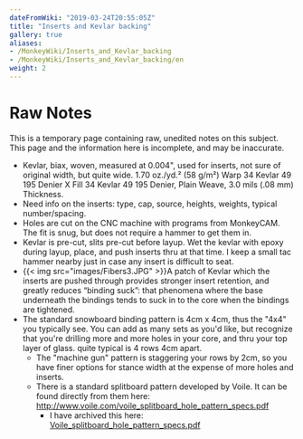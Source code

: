 ```yaml
---
dateFromWiki: "2019-03-24T20:55:05Z"
title: "Inserts and Kevlar backing"
gallery: true
aliases:
- /MonkeyWiki/Inserts_and_Kevlar_backing
- /MonkeyWiki/Inserts_and_Kevlar_backing/en
weight: 2
---
```

# Raw Notes
This is a temporary page containing raw, unedited notes on this subject. This page and the information here is incomplete, and may be inaccurate. 

- Kevlar, biax, woven, measured at 0.004", used for inserts, not sure of original width, but quite wide. 1.70 oz./yd.² (58 g/m²) Warp 34 Kevlar 49 195 Denier X Fill 34 Kevlar 49 195 Denier, Plain Weave, 3.0 mils (.08 mm) Thickness.
- Need info on the inserts: type, cap, source, heights, weights, typical number/spacing.
- Holes are cut on the CNC machine with programs from MonkeyCAM. The fit is snug, but does not require a hammer to get them in.
- Kevlar is pre-cut, slits pre-cut before layup. Wet the kevlar with epoxy during layup, place, and push inserts thru at that time. I keep a small tac hammer nearby just in case any insert is difficult to seat.
- {{< img src="images/Fibers3.JPG" >}}A patch of Kevlar which the inserts are pushed through provides stronger insert retention, and greatly reduces “binding suck”: that phenomena where the base underneath the bindings tends to suck in to the core when the bindings are tightened.
- The standard snowboard binding pattern is 4cm x 4cm, thus the "4x4" you typically see. You can add as many sets as you'd like, but recognize that you're drilling more and more holes in your core, and thru your top layer of glass. quite typical is 4 rows 4cm apart.
  - The "machine gun" pattern is staggering your rows by 2cm, so you have finer options for stance width at the expense of more holes and inserts.
  - There is a standard splitboard pattern developed by Voile. It can be found directly from them here: http://www.voile.com/voile_splitboard_hole_pattern_specs.pdf
    - I have archived this here: [Voile_splitboard_hole_pattern_specs.pdf](/files/Voile_splitboard_hole_pattern_specs.pdf)
